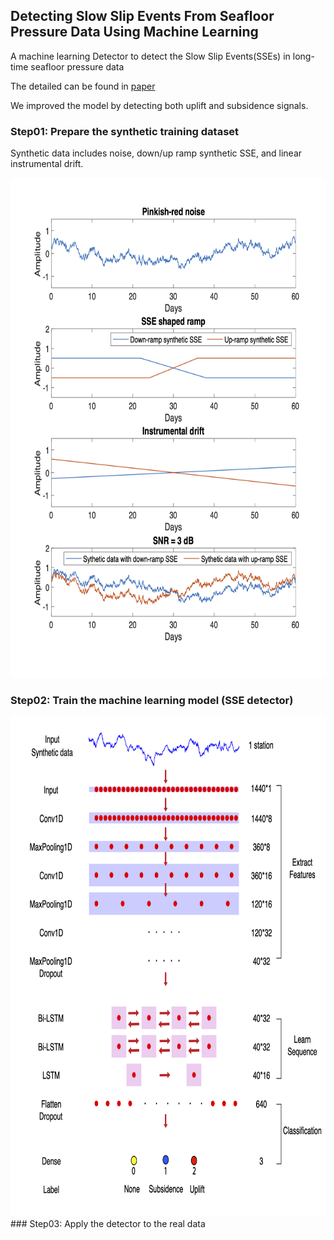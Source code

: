 ## Detecting Slow Slip Events From Seafloor Pressure Data Using Machine Learning
A machine learning Detector to detect the Slow Slip Events(SSEs) in long-time seafloor pressure data

The detailed can be found in [paper](https://agupubs.onlinelibrary.wiley.com/doi/10.1029/2020GL087579)

We improved the model by detecting both uplift and subsidence signals.


### Step01: Prepare the synthetic training dataset
Synthetic data includes noise, down/up ramp synthetic SSE, and linear instrumental drift. 
<center><img src=/Figures/Synthetic_data.png width="700" height="800"/></center>


### Step02: Train the machine learning model (SSE detector)
<center><img src=/Figures/Architecture.png width="700" height="800"/></center>
### Step03: Apply the detector to the real data
